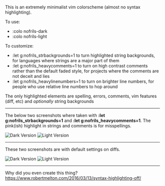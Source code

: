 This is an extremely minimalist vim colorscheme (almost no syntax highlighting).

To use:
- :colo nofrils-dark
- :colo nofrils-light

To customize:
- :let g:nofrils\_strbackgrounds=1 to turn highlighted string backgrounds, for languages where strings are a major part of them
- :let g:nofrils\_heavycomments=1 to turn on high contrast comments rather than the default faded style, for projects where the comments are not deceit and lies
- :let g:nofrils\_heavylinenumbers=1 to turn on brighter line numbers, for people who use relative line numbers to hop around

The only highlighted elements are spelling, errors, comments, vim features (diff, etc) and *optionally* string backgrounds

----

The below two screenshots where taken with **:let g:nofrils\_strbackgrounds=1** and **:let g:nofrils\_heavycomments=1**.  The pink(ish) highlight in strings and comments is for misspellings.

![Dark Version](http://i.imgur.com/ARUjg1q.png)
![Light Version](http://i.imgur.com/GMXEMOi.png)

----

These two screenshots are with default settings on diffs.

![Dark Version](http://i.imgur.com/heBamCh.png)
![Light Version](http://i.imgur.com/RSMuzGh.png)

----

Why did you even create this thing?  https://www.robertmelton.com/2016/03/13/syntax-highlighting-off/
